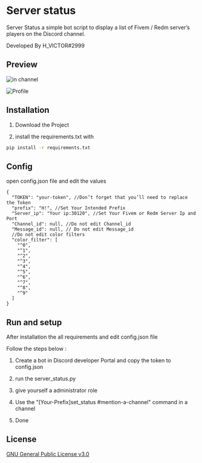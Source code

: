 # Server status

Server Status a simple bot script to display a list of Fivem / Redm server’s players on the Discord channel.

Developed By H_VICTOR#2999

## Preview

![in channel](https://user-images.githubusercontent.com/60010616/157981567-1c97d98e-8639-43a1-abf8-19505f367602.png)


![Profile](https://user-images.githubusercontent.com/60010616/157981218-ac8d2dd6-1f45-4c7c-9138-7f81f9fdfac8.png)

## Installation
1. Download the Project 

2. install the requirements.txt with  


```bash
pip install -r requirements.txt
```

## Config
open config.json file and edit the values
```json5
{
  "TOKEN": "your-token", //Don’t forget that you’ll need to replace the Token
  "prefix": "H!", //Set Your Intended Prefix
  "Server_ip": "Your ip:30120", //Set Your Fivem or Redm Server Ip and Port
  "Channel_id": null, //Do not edit Channel_id
  "Message_id": null, // Do not edit Message_id
  //Do not edit color filters
  "color_filter": [ 
    "^0",
    "^1",
    "^2",
    "^3",
    "^4",
    "^5",
    "^6",
    "^7",
    "^8",
    "^9"
  ]
}
```
## Run and setup
After installation the all requirements and edit config.json file

Follow the steps below :
1. Create a bot in Discord developer Portal and copy the token to config.json

2. run the server_status.py

3. give yourself a administrator role

4. Use the "[Your-Prefix]set_status #mention-a-channel" command in a channel

5. Done


## License
[GNU General Public License v3.0](http://www.gnu.org/licenses/)

